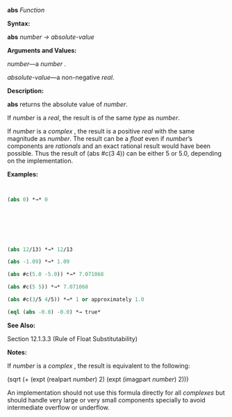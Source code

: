 **abs** *Function* 



**Syntax:** 



**abs** *number → absolute-value* 



**Arguments and Values:** 



*number*—a *number* . 



*absolute-value*—a non-negative *real*. 



**Description:** 



**abs** returns the absolute value of *number*. 



If *number* is a *real*, the result is of the same *type* as *number*. 



If *number* is a *complex* , the result is a positive *real* with the same magnitude as *number*. The result can be a *float* even if *number*’s components are *rationals* and an exact rational result would have been possible. Thus the result of (abs #c(3 4)) can be either 5 or 5.0, depending on the implementation. 



**Examples:**
```lisp
 

(abs 0) *→* 0 



 

 

(abs 12/13) *→* 12/13 

(abs -1.09) *→* 1.09 

(abs #c(5.0 -5.0)) *→* 7.071068 

(abs #c(5 5)) *→* 7.071068 

(abs #c(3/5 4/5)) *→* 1 or approximately 1.0 

(eql (abs -0.0) -0.0) *→ true* 


```
**See Also:** 



Section 12.1.3.3 (Rule of Float Substitutability) 



**Notes:** 



If *number* is a *complex* , the result is equivalent to the following: 



(sqrt (+ (expt (realpart *number*) 2) (expt (imagpart *number*) 2))) 



An implementation should not use this formula directly for all *complexes* but should handle very large or very small components specially to avoid intermediate overflow or underflow. 



